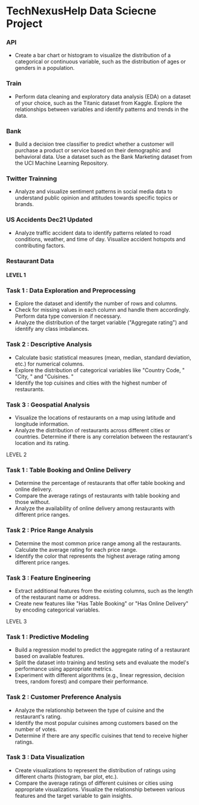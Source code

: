 # TechNexusHelp Data Sciecne Project

### API
- Create a bar chart or histogram to visualize the distribution of a categorical or continuous variable, such as the distribution of ages or genders in a population.

### Train
- Perform data cleaning and exploratory data analysis (EDA) on a dataset of your choice, such as the Titanic dataset from Kaggle. Explore the relationships between variables and identify patterns and trends in the data.
  
###  Bank
- Build a decision tree classifier to predict whether a customer will purchase a product or service based on their demographic and behavioral data. Use a dataset such as the Bank Marketing dataset from the UCI Machine Learning Repository.

### Twitter Trainning
- Analyze and visualize sentiment patterns in social media data to understand public opinion and attitudes towards specific topics or brands.

### US Accidents Dec21 Updated
- Analyze traffic accident data to identify patterns related to road conditions, weather, and time of day. Visualize accident hotspots and contributing factors.

### Restaurant Data

#### LEVEL 1

### Task 1 : Data Exploration and Preprocessing
- Explore the dataset and identify the number of rows and columns.
- Check for missing values in each column and handle them accordingly. Perform data type conversion if necessary.
- Analyze the distribution of the target variable ("Aggregate rating") and identify any class imbalances.

### Task 2 : Descriptive Analysis
- Calculate basic statistical measures (mean, median, standard deviation, etc.) for numerical columns.
- Explore the distribution of categorical variables like "Country Code, " "City, " and "Cuisines. "
- Identify the top cuisines and cities with the highest number of restaurants.

### Task 3 : Geospatial Analysis
- Visualize the locations of restaurants on a map using latitude and longitude information.
- Analyze the distribution of restaurants across different cities or countries. Determine if there is any correlation between the restaurant's location and its rating.

LEVEL 2

### Task 1 : Table Booking and Online Delivery
- Determine the percentage of restaurants that offer table booking and online delivery.
- Compare the average ratings of restaurants with table booking and those without.
- Analyze the availability of online delivery among restaurants with different price ranges.

### Task 2 : Price Range Analysis
- Determine the most common price range among all the restaurants. Calculate the average rating for each price range.
- Identify the color that represents the highest average rating among different price ranges.

### Task 3 : Feature Engineering
- Extract additional features from the existing columns, such as the length of the restaurant name or address.
- Create new features like "Has Table Booking" or "Has Online Delivery" by encoding categorical variables.

LEVEL 3

### Task 1 : Predictive Modeling
- Build a regression model to predict the aggregate rating of a restaurant based on available features.
- Split the dataset into training and testing sets and evaluate the model's performance using appropriate metrics.
- Experiment with different algorithms (e.g., linear regression, decision trees, random forest) and compare their performance.
  
### Task 2 : Customer Preference Analysis
- Analyze the relationship between the type of cuisine and the restaurant's rating.
- Identify the most popular cuisines among customers based on the number of votes.
- Determine if there are any specific cuisines that tend to receive higher ratings.

### Task 3 : Data Visualization
- Create visualizations to represent the distribution of ratings using different charts (histogram, bar plot, etc.).
- Compare the average ratings of different cuisines or cities using appropriate visualizations.
  Visualize the relationship between various features and the target variable to gain insights.
